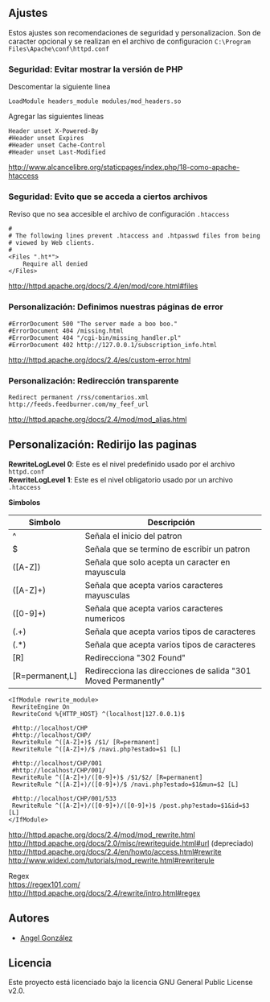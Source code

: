 ## Ajustes

Estos ajustes son recomendaciones de seguridad y personalizacion. Son de caracter opcional y se realizan en el archivo de configuracion `C:\Program Files\Apache\conf\httpd.conf`

### Seguridad: Evitar mostrar la versión de PHP

Descomentar la siguiente linea

~~~
LoadModule headers_module modules/mod_headers.so
~~~

Agregar las siguientes lineas

~~~
Header unset X-Powered-By
#Header unset Expires
#Header unset Cache-Control
#Header unset Last-Modified
~~~

http://www.alcancelibre.org/staticpages/index.php/18-como-apache-htaccess


### Seguridad: Evito que se acceda a ciertos archivos

Reviso que no sea accesible el archivo de configuración `.htaccess`

~~~
#
# The following lines prevent .htaccess and .htpasswd files from being 
# viewed by Web clients. 
#
<Files ".ht*">
    Require all denied
</Files>
~~~

http://httpd.apache.org/docs/2.4/en/mod/core.html#files

### Personalización: Definimos nuestras páginas de error

~~~
#ErrorDocument 500 "The server made a boo boo."
#ErrorDocument 404 /missing.html
#ErrorDocument 404 "/cgi-bin/missing_handler.pl"
#ErrorDocument 402 http://127.0.0.1/subscription_info.html
~~~

http://httpd.apache.org/docs/2.4/es/custom-error.html

### Personalización: Redirección transparente

~~~
Redirect permanent /rss/comentarios.xml http://feeds.feedburner.com/my_feef_url
~~~

http://httpd.apache.org/docs/2.4/mod/mod_alias.html

## Personalización: Redirijo las paginas

**RewriteLogLevel 0**: Este es el nivel predefinido usado por el archivo `httpd.conf`<br/>
**RewriteLogLevel 1**: Este es el nivel obligatorio usado por un archivo `.htaccess`

**Simbolos**

| Simbolo | Descripción |
| --- | --- |
| ^ | Señala el inicio del patron |
| $ | Señala que se termino de escribir un patron |
| ([A-Z]) | Señala que solo acepta un caracter en mayuscula |
| ([A-Z]+) | Señala que acepta varios caracteres mayusculas |
| ([0-9]+) | Señala que acepta varios caracteres numericos |
| (.+) | Señala que acepta varios tipos de caracteres |
| (.*) | Señala que acepta varios tipos de caracteres |
| [R] | Redirecciona "302 Found" |
| [R=permanent,L] | Redirecciona las direcciones de salida "301 Moved Permanently"  |

~~~
<IfModule rewrite_module>
 RewriteEngine On
 RewriteCond %{HTTP_HOST} ^(localhost|127.0.0.1)$
 
 #http://localhost/CHP
 #http://localhost/CHP/
 RewriteRule ^([A-Z]+)$ /$1/ [R=permanent]
 RewriteRule ^([A-Z]+)/$ /navi.php?estado=$1 [L]
 
 #http://localhost/CHP/001
 #http://localhost/CHP/001/
 RewriteRule ^([A-Z]+)/([0-9]+)$ /$1/$2/ [R=permanent]
 RewriteRule ^([A-Z]+)/([0-9]+)/$ /navi.php?estado=$1&mun=$2 [L]
 
 #http://localhost/CHP/001/533
 RewriteRule ^([A-Z]+)/([0-9]+)/([0-9]+)$ /post.php?estado=$1&id=$3 [L]
</IfModule>
~~~

http://httpd.apache.org/docs/2.4/mod/mod_rewrite.html<br/>
http://httpd.apache.org/docs/2.0/misc/rewriteguide.html#url (depreciado)<br/>
http://httpd.apache.org/docs/2.4/en/howto/access.html#rewrite<br/>
http://www.widexl.com/tutorials/mod_rewrite.html#rewriterule<br/>

Regex<br/>
https://regex101.com/<br/>
http://httpd.apache.org/docs/2.4/rewrite/intro.html#regex<br/>

## Autores

* [Angel González](https://github.com/mgrc45)

## Licencia

Este proyecto está licenciado bajo la licencia GNU General Public License v2.0.
